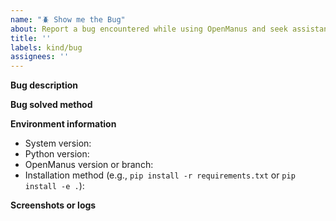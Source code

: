 ```yaml
---
name: "🪲 Show me the Bug"  
about: Report a bug encountered while using OpenManus and seek assistance.  
title: ''
labels: kind/bug  
assignees: ''
---
```


**Bug description**
<!-- Clearly describe the bug you encountered -->

**Bug solved method**
<!-- If resolved, explain the solution. Optionally, include a Pull Request URL. -->
<!-- If unresolved, provide additional details to aid investigation -->

**Environment information**
<!-- System: e.g., Ubuntu 22.04, Python: e.g., 3.12, OpenManus version: e.g., 0.1.0 -->

- System version:
- Python version:
- OpenManus version or branch:
- Installation method (e.g., `pip install -r requirements.txt` or `pip install -e .`):

**Screenshots or logs**
<!-- Attach screenshots or logs to help diagnose the issue -->